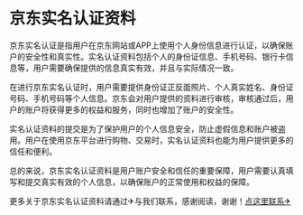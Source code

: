 # 京东实名认证资料

京东实名认证是指用户在京东网站或APP上使用个人身份信息进行认证，以确保账户的安全性和真实性。实名认证资料包括个人的身份证信息、手机号码、银行卡信息等，用户需要确保提供的信息真实有效，并且与实际情况一致。

在进行京东实名认证时，用户需要提供身份证正反面照片、个人真实姓名、身份证号码、手机号码等个人信息。京东会对用户提供的资料进行审核，审核通过后，用户的账户将获得更多的权益和服务，同时也增加了账户的安全性。

实名认证资料的提交是为了保护用户的个人信息安全，防止虚假信息和账户被盗用。用户在使用京东平台进行购物、交易时，实名认证资料也能为用户提供更多的信任和便利。

总的来说，京东实名认证资料是用户账户安全和信任的重要保障，用户需要认真填写和提交真实有效的个人信息，以确保账户的正常使用和权益的保障。

更多关于京东实名认证资料请通过✈与我们联系，感谢阅读，谢谢！[点这里联系✈](https://acc.k02.cc)
